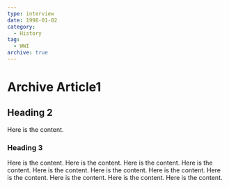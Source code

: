 ```yaml
---
type: interview
date: 1998-01-02
category:
  - History
tag:
  - WWI
archive: true
---
```


# Archive Article1

## Heading 2

Here is the content.

### Heading 3

Here is the content.
Here is the content.
Here is the content.
Here is the content.
Here is the content.
Here is the content.
Here is the content.
Here is the content.
Here is the content.
Here is the content.
Here is the content.
